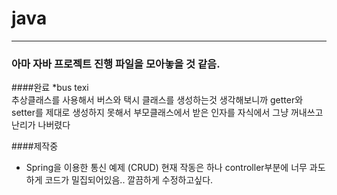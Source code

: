 # java

---
### 아마 자바  프로젝트 진행 파일을 모아놓을 것 같음.


####완료
*bus texi  
추상클래스를 사용해서 버스와 택시 클래스를 생성하는것
생각해보니까 getter와 setter를 제대로 생성하지 못해서 부모클래스에서 받은 인자를 자식에서 그냥 꺼내쓰고 난리가 나버렸다 


####제작중
* Spring을 이용한 통신 예제 (CRUD)
현재 작동은 하나 controller부분에 너무 과도하게 코드가 밀집되어있음.. 깔끔하게 수정하고싶다.
